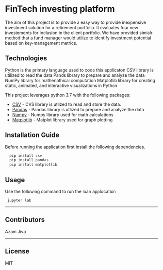 # FinTech investing platform

The aim of this project is to provide a easy way to provide inexpensive investment solution for a retirement portfolio. It evaluates four new investements for inclusion in the client portfolio. We have provided simialr method that a fund manager would utilize to identify investment potential based on key-management metrics. 


## Technologies

Python is the primary language used to code this applicaton
CSV library is utilized to read the data
Pands library to prepare and analyze the data
NumPy library for mathenathical computation
Matplotlib library for creating static, animated, and interactive visualizations in Python

This project leverages python 3.7 with the following packages:

* [CSV](https://docs.python.org/3/library/csv.html) - CVS library is utlized to read and store the data.
* [Pandas](https://github.com/pandas-dev/pandas) - Pandas library is utlized to prepare and analyze the data
* [Numpy](https://numpy.org/doc/stable/user/whatisnumpy.html) - Numpy library used for math calculations
* [Matplotlib](https://matplotlib.org/stable/index.html) -  Matplot library used for graph plotting

## Installation Guide


Before running the application first install the following dependencies.

```python
  pip install csv
  pip install pandas
  pip install matplotlib
```

## Usage

Use the following command to run the loan applocation

```git to the directory and type
 jupyter lab
```

---

## Contributors

Azam Jiva

---

## License

MIT


